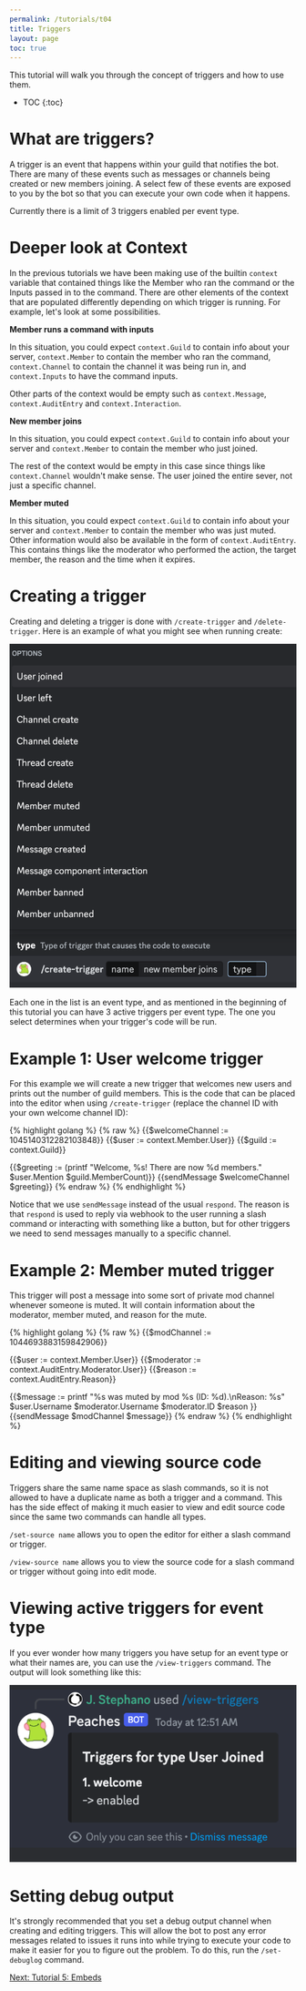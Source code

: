 ```yaml
---
permalink: /tutorials/t04
title: Triggers
layout: page
toc: true
---
```


This tutorial will walk you through the concept of triggers and how to use them.

* TOC
{:toc}

# What are triggers?

A trigger is an event that happens within your guild that notifies the bot. There are many of these events such as messages or channels being created or new members joining. A select few of these events are exposed to you by the bot so that you can execute your own code when it happens.

Currently there is a limit of 3 triggers enabled per event type.

# Deeper look at Context

In the previous tutorials we have been making use of the builtin `context` variable that contained things like the Member who ran the command or the Inputs passed in to the command. There are other elements of the context that are populated differently depending on which trigger is running. For example, let's look at some possibilities.

**Member runs a command with inputs**

In this situation, you could expect `context.Guild` to contain info about your server, `context.Member` to contain the member who ran the command, `context.Channel` to contain the channel it was being run in, and `context.Inputs` to have the command inputs.

Other parts of the context would be empty such as `context.Message`, `context.AuditEntry` and `context.Interaction`.

**New member joins**

In this situation, you could expect `context.Guild` to contain info about your server and `context.Member` to contain the member who just joined.

The rest of the context would be empty in this case since things like `context.Channel` wouldn't make sense. The user joined the entire sever, not just a specific channel.

**Member muted**

In this situation, you could expect `context.Guild` to contain info about your server and `context.Member` to contain the member who was just muted. Other information would also be available in the form of `context.AuditEntry`. This contains things like the moderator who performed the action, the target member, the reason and the time when it expires.

# Creating a trigger

Creating and deleting a trigger is done with `/create-trigger` and `/delete-trigger`. Here is an example of what you might see when running create:

![new_member](/assets/t04/new_member.png)

Each one in the list is an event type, and as mentioned in the beginning of this tutorial you can have 3 active triggers per event type. The one you select determines when your trigger's code will be run.

# Example 1: User welcome trigger

For this example we will create a new trigger that welcomes new users and prints out the number of guild members. This is the code that can be placed into the editor when using `/create-trigger` (replace the channel ID with your own welcome channel ID):

{% highlight golang %}
{% raw %}
{{$welcomeChannel := 1045140312282103848}}
{{$user := context.Member.User}}
{{$guild := context.Guild}}

{{$greeting := (printf "Welcome, %s! There are now %d members." $user.Mention $guild.MemberCount)}}
{{sendMessage $welcomeChannel $greeting}}
{% endraw %}
{% endhighlight %}

Notice that we use `sendMessage` instead of the usual `respond`. The reason is that `respond` is used to reply via webhook to the user running a slash command or interacting with something like a button, but for other triggers we need to send messages manually to a specific channel.

# Example 2: Member muted trigger

This trigger will post a message into some sort of private mod channel whenever someone is muted. It will contain information about the moderator, member muted, and reason for the mute.

{% highlight golang %}
{% raw %}
{{$modChannel := 1044693883159842906}}

{{$user := context.Member.User}}
{{$moderator := context.AuditEntry.Moderator.User}}
{{$reason := context.AuditEntry.Reason}}

{{$message := printf "%s was muted by mod %s (ID: %d).\nReason: %s"
    $user.Username $moderator.Username $moderator.ID $reason
}}
{{sendMessage $modChannel $message}}
{% endraw %}
{% endhighlight %}

# Editing and viewing source code

Triggers share the same name space as slash commands, so it is not allowed to have a duplicate name as both a trigger and a command. This has the side effect of making it much easier to view and edit source code since the same two commands can handle all types. 

`/set-source name` allows you to open the editor for either a slash command or trigger.

`/view-source name` allows you to view the source code for a slash command or trigger without going into edit mode.

# Viewing active triggers for event type

If you ever wonder how many triggers you have setup for an event type or what their names are, you can use the `/view-triggers` command. The output will look something like this:

![enabled](/assets/t04/enabled.png)

# Setting debug output

It's strongly recommended that you set a debug output channel when creating and editing triggers. This will allow the bot to post any error messages related to issues it runs into while trying to execute your code to make it easier for you to figure out the problem. To do this, run the `/set-debuglog` command.

[Next: Tutorial 5: Embeds](/tutorials/t05)